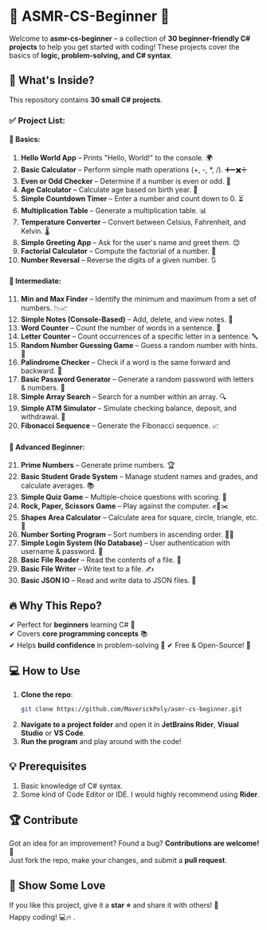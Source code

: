 ﻿# 🎯 ASMR-CS-Beginner 🚀

Welcome to **asmr-cs-beginner** – a collection of **30 beginner-friendly C# projects** to help you get started with coding! These projects cover the basics of **logic, problem-solving, and C# syntax**. 

## 📌 What's Inside?
This repository contains **30 small C# projects**.

### ✅ Project List:
#### 📝 Basics:
1. **Hello World App** – Prints "Hello, World!" to the console. 🌍
2. **Basic Calculator** – Perform simple math operations (+, -, *, /). ➕➖✖️➗
3. **Even or Odd Checker** – Determine if a number is even or odd. 🔢
4. **Age Calculator** – Calculate age based on birth year. 🎂
5. **Simple Countdown Timer** – Enter a number and count down to 0. ⏳
6. **Multiplication Table** – Generate a multiplication table. 📊
7. **Temperature Converter** – Convert between Celsius, Fahrenheit, and Kelvin. 🌡️
8. **Simple Greeting App** – Ask for the user's name and greet them. 😊
9. **Factorial Calculator** – Compute the factorial of a number. 🔄
10. **Number Reversal** – Reverse the digits of a given number. 🔃

#### 📂 Intermediate:
11. **Min and Max Finder** – Identify the minimum and maximum from a set of numbers. 📉📈
12. **Simple Notes (Console-Based)** – Add, delete, and view notes. 📝
13. **Word Counter** – Count the number of words in a sentence. 📖
14. **Letter Counter** – Count occurrences of a specific letter in a sentence. 🔤
15. **Random Number Guessing Game** – Guess a random number with hints. 🎲
16. **Palindrome Checker** – Check if a word is the same forward and backward. 🔄
17. **Basic Password Generator** – Generate a random password with letters & numbers. 🔐
18. **Simple Array Search** – Search for a number within an array. 🔍
19. **Simple ATM Simulator** – Simulate checking balance, deposit, and withdrawal. 🏦
20. **Fibonacci Sequence** – Generate the Fibonacci sequence. 📈

#### 🎯 Advanced Beginner:
21. **Prime Numbers** – Generate prime numbers. 🏆
22. **Basic Student Grade System** – Manage student names and grades, and calculate averages. 📚
23. **Simple Quiz Game** – Multiple-choice questions with scoring. 🏅
24. **Rock, Paper, Scissors Game** – Play against the computer. ✊📄✂️
25. **Shapes Area Calculator** – Calculate area for square, circle, triangle, etc. 📏
26. **Number Sorting Program** – Sort numbers in ascending order. 🔽🔼
27. **Simple Login System (No Database)** – User authentication with username & password. 🔑
28. **Basic File Reader** – Read the contents of a file. 📖
29. **Basic File Writer** – Write text to a file. ✍️
30. **Basic JSON IO** – Read and write data to JSON files. 📂

## 🔥 Why This Repo?
✔ Perfect for **beginners** learning C# 🏁  
✔ Covers **core programming concepts** 📚  
✔ Helps **build confidence** in problem-solving 💪
✔ Free & Open-Source! 🎉

## 💻 How to Use
1. **Clone the repo**:
   ```sh
   git clone https://github.com/MaverickPoly/asmr-cs-beginner.git
   ```
2. **Navigate to a project folder** and open it in **JetBrains Rider**, **Visual Studio** or **VS Code**.
3. **Run the program** and play around with the code!


## 💡 Prerequisites
1. Basic knowledge of C# syntax.
2. Some kind of Code Editor or IDE. I would highly recommend using **Rider**.


## 🏆 Contribute
Got an idea for an improvement? Found a bug? **Contributions are welcome!** 🙌  
Just fork the repo, make your changes, and submit a **pull request**.

## 🌟 Show Some Love
If you like this project, give it a **star ⭐** and share it with others! 🚀  
Happy coding! 💻🔥
.
